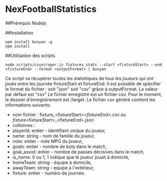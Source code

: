 # NexFootballStatistics

##Prérequis
Nodejs

##Installation
```
npm install bunyan -g
npm install
```
##Utilisation des scripts
```
node scripts/csvscraper.js fixtures_stats --start <fixtureStart> --end <fixtureEnd> --format <outputFormat> | bunyan
```

Ce script va récupérer toutes les statistiques de tous les joueurs qui ont joués entre les journée fixtureStart et fixtureEnd.
Il est possible de spécifier le format du fichier : soit "json" soit "csv" grâce à outputFormat. La valeur par défaut est "csv"
Le fichier enregistré est un fichier csv. Pour le moment, le dossier d'enregistrement est /target.
Le fichier csv généré contient les informations suivants:
 - nom fichier : fixture_\<fixtureStart\>_\<fixtureEnd\>.csv ou fixture_\<fixtureStart\>_\<fixtureEnd\>.json
 - collonnes :
  - playerId: entier - identifiant unique du joueur,
  - name: string - nom de famille du joueur,
  - note: entier - note MPG du joueur,
  - goals: entier - nombre de buts dans le match,
  - goal_assist: entier - nombre de passes décisives dans le match,
  - is_home: 0 ou 1, 1 indique que le joueur jouait à domicile,
  - homeTeam: string - équipe à domicile,
  - awayTeam: string - equipe à l'extérieur,
  - fixture: entier - numéro de journée.


